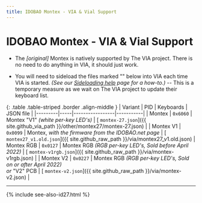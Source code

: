 ```yaml
---
title: IDOBAO Montex - VIA & Vial Support
---
```


# IDOBAO Montex - VIA & Vial Support

<div class="border shadow shadow-sm border-info bg-info bg-opacity-10 rounded-3 p-2 mb-4 text-opacity-75">
  <ul class="fa-ul mb-0 me-3">
  <li><span class="fa-li"><i class="fas fa-info-circle text-info"></i></span>
    The <i>[original]</i> Montex is natively supported by The VIA project.
    There is no need to do anything in VIA, it should just work.
    </li>
  </ul>
</div>

<div class="border shadow shadow-sm border-warning bg-warning bg-opacity-10 rounded-3 p-2 mb-4 text-opacity-75">
  <ul class="fa-ul mb-0 me-3">
    <li><span class="fa-li"><i class="fas fa-exclamation-circle text-warning"></i></span>
    You will need to sideload the files marked "<small><i class="fas fa-rotate-90 fa-download"></i></small>" below into VIA each time VIA is started.
    <i>(See our <a href="/manuals/via/sideload"><i class="fas fa-book"></i> Sideloading help</a> page for a how-to.)</i>
    -- This is a temporary measure as we wait on The VIA project to update their keyboard list.
    </li>
  </ul>
</div>


{: .table .table-striped .border .align-middle }
| Variant | PID | Keyboards        | JSON file |
|---------|-----|-----------------|-----------|
| Montex | `0x6060` | Montex "V1" *(white per-key LED's)* | [<i class="fab fa-github-alt"></i> `montex-27.json`]({{ site.github_via_path }}/other/montex27/montex-27.json) | 
| Montex V1 | `0x0099` | Montex, *with the firmware from the IDOBAO.net page* | [<i class="fas fa-rotate-90 fa-download"></i> `montex27_v1.old.json`]({{ site.github_raw_path }}/via/montex27_v1.old.json)
| Montex RGB | `0x0127` | Montex RGB *(RGB per-key LED's, <span class="text-danger">Sold before April 2022</span>)* | [<i class="fas fa-rotate-90 fa-download"></i> `montex-v1rgb.json`]({{ site.github_raw_path }}/via/montex-v1rgb.json) |
| Montex V2 | `0x0227` | Montex RGB *(RGB per-key LED's, <span class="text-danger">Sold on or after April 2022</span>)*<br>*or* "V2" PCB | [<i class="fas fa-rotate-90 fa-download"></i> `montex-v2.json`]({{ site.github_raw_path }}/via/montex-v2.json) |


---

{% include see-also-id27.html %}
